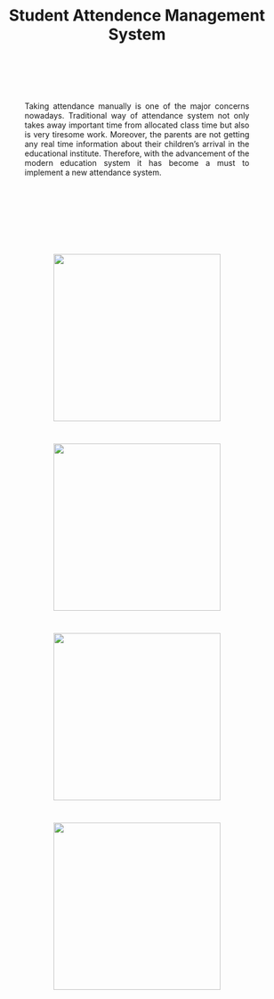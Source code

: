 <div align="center">
<h1> Student Attendence Management System</h1>
<br><br>
<div align="justify" style="margin: 50px;">
        Taking attendance manually is one of the major concerns nowadays. 
        Traditional way of attendance system not only takes away important time from allocated class time but also is very tiresome work.
        Moreover, the parents are not getting any real time information about their children’s arrival in the educational institute. 
        Therefore, with the advancement of the modern education system it has become a must to implement a new attendance system. 
</div>

<br><br><br><br>
<img src="http://tridivroy.xyz/git_images/at1.png" width="300px" style="padding: 20px;" />
<img src="http://tridivroy.xyz/git_images/at2.png" width="300px" style="padding: 20px;" />
<img src="http://tridivroy.xyz/git_images/at3.png" width="300px" style="padding: 20px;" />
<img src="http://tridivroy.xyz/git_images/at4.png" width="300px" style="padding: 20px;" />


</div>
